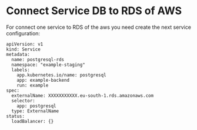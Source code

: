 
# Connect Service DB to RDS of AWS

For connect one service to RDS of the aws you need create the next service configuration:

    apiVersion: v1
    kind: Service
    metadata:
      name: postgresql-rds
      namespace: "example-staging"
      labels:
        app.kubernetes.io/name: postgresql
        app: example-backend
        run: example
    spec:
      externalName: XXXXXXXXXXX.eu-south-1.rds.amazonaws.com
      selector:
        app: postgresql
      type: ExternalName
    status:
      loadBalancer: {}

